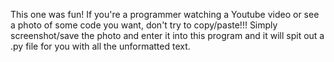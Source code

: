 This one was fun! If you're a programmer watching a Youtube video or see a photo of some code you want, don't try to copy/paste!!!
Simply screenshot/save the photo and enter it into this program and it will spit out a .py file for you with all the unformatted text.
